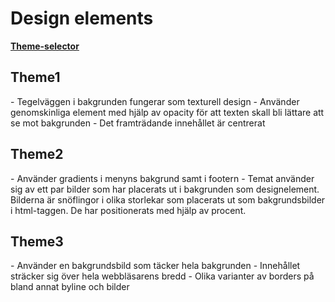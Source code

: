 Design elements
==============================================
<b>[Theme-selector](theme-selector)</b>
<h2>Theme1</h2>
- Tegelväggen i bakgrunden fungerar som texturell design
- Använder genomskinliga element med hjälp av opacity för att texten skall bli lättare att se mot bakgrunden
- Det framträdande innehållet är centrerat
<h2>Theme2</h2>
- Använder gradients i menyns bakgrund samt i footern
- Temat använder sig av ett par bilder som har placerats ut i bakgrunden som designelement. Bilderna är snöflingor i olika storlekar som placerats ut som bakgrundsbilder i html-taggen. De har positionerats med hjälp av procent.
<h2>Theme3</h2>
- Använder en bakgrundsbild som täcker hela bakgrunden
- Innehållet sträcker sig över hela webbläsarens bredd
- Olika varianter av borders på bland annat byline och bilder
